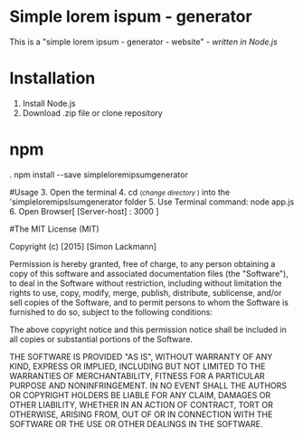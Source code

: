 # Simple lorem ispum - generator

This is a "simple lorem ipsum - generator - website" - <em>written in Node.js</em>

# Installation
1. Install Node.js  
2. Download .zip file or clone repository

# npm
. npm install --save simpleloremipsumgenerator

#Usage
3. Open the terminal
4. cd <small>(<em>change directory</em> )</small>  into the 'simpleloremipslsumgenerator folder
5. Use Terminal command: node app.js
6. Open Browser[ [Server-host] : 3000 ]

#The MIT License (MIT)
 
 Copyright (c) [2015] [Simon Lackmann]
 
 Permission is hereby granted, free of charge, to any person obtaining a copy
 of this software and associated documentation files (the "Software"), to deal
 in the Software without restriction, including without limitation the rights
 to use, copy, modify, merge, publish, distribute, sublicense, and/or sell
 copies of the Software, and to permit persons to whom the Software is
 furnished to do so, subject to the following conditions:
 
 The above copyright notice and this permission notice shall be included in all
 copies or substantial portions of the Software.
 
 THE SOFTWARE IS PROVIDED "AS IS", WITHOUT WARRANTY OF ANY KIND, EXPRESS OR
 IMPLIED, INCLUDING BUT NOT LIMITED TO THE WARRANTIES OF MERCHANTABILITY,
 FITNESS FOR A PARTICULAR PURPOSE AND NONINFRINGEMENT. IN NO EVENT SHALL THE
 AUTHORS OR COPYRIGHT HOLDERS BE LIABLE FOR ANY CLAIM, DAMAGES OR OTHER
 LIABILITY, WHETHER IN AN ACTION OF CONTRACT, TORT OR OTHERWISE, ARISING FROM,
 OUT OF OR IN CONNECTION WITH THE SOFTWARE OR THE USE OR OTHER DEALINGS IN THE
 SOFTWARE.